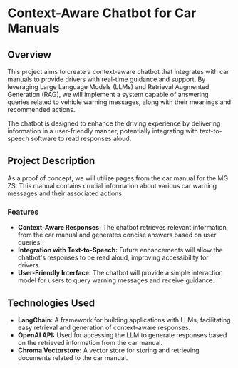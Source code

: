 # Context-Aware Chatbot for Car Manuals

## Overview

This project aims to create a context-aware chatbot that integrates with car manuals to provide drivers with real-time guidance and support. By leveraging Large Language Models (LLMs) and Retrieval Augmented Generation (RAG), we will implement a system capable of answering queries related to vehicle warning messages, along with their meanings and recommended actions.

The chatbot is designed to enhance the driving experience by delivering information in a user-friendly manner, potentially integrating with text-to-speech software to read responses aloud.

## Project Description

As a proof of concept, we will utilize pages from the car manual for the MG ZS. This manual contains crucial information about various car warning messages and their associated actions.

### Features

- **Context-Aware Responses:** The chatbot retrieves relevant information from the car manual and generates concise answers based on user queries.
- **Integration with Text-to-Speech:** Future enhancements will allow the chatbot's responses to be read aloud, improving accessibility for drivers.
- **User-Friendly Interface:** The chatbot will provide a simple interaction model for users to query warning messages and receive guidance.

## Technologies Used

- **LangChain:** A framework for building applications with LLMs, facilitating easy retrieval and generation of context-aware responses.
- **OpenAI API:** Used for accessing the LLM to generate responses based on the retrieved information from the car manual.
- **Chroma Vectorstore:** A vector store for storing and retrieving documents related to the car manual.

